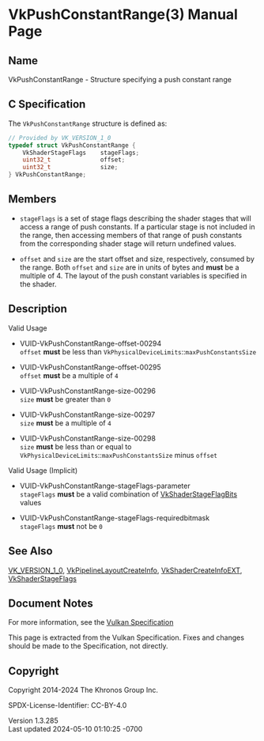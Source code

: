 # VkPushConstantRange(3) Manual Page

## Name

VkPushConstantRange - Structure specifying a push constant range



## <a href="#_c_specification" class="anchor"></a>C Specification

The `VkPushConstantRange` structure is defined as:

``` c
// Provided by VK_VERSION_1_0
typedef struct VkPushConstantRange {
    VkShaderStageFlags    stageFlags;
    uint32_t              offset;
    uint32_t              size;
} VkPushConstantRange;
```

## <a href="#_members" class="anchor"></a>Members

- `stageFlags` is a set of stage flags describing the shader stages that
  will access a range of push constants. If a particular stage is not
  included in the range, then accessing members of that range of push
  constants from the corresponding shader stage will return undefined
  values.

- `offset` and `size` are the start offset and size, respectively,
  consumed by the range. Both `offset` and `size` are in units of bytes
  and **must** be a multiple of 4. The layout of the push constant
  variables is specified in the shader.

## <a href="#_description" class="anchor"></a>Description

Valid Usage

- <a href="#VUID-VkPushConstantRange-offset-00294"
  id="VUID-VkPushConstantRange-offset-00294"></a>
  VUID-VkPushConstantRange-offset-00294  
  `offset` **must** be less than
  `VkPhysicalDeviceLimits`::`maxPushConstantsSize`

- <a href="#VUID-VkPushConstantRange-offset-00295"
  id="VUID-VkPushConstantRange-offset-00295"></a>
  VUID-VkPushConstantRange-offset-00295  
  `offset` **must** be a multiple of `4`

- <a href="#VUID-VkPushConstantRange-size-00296"
  id="VUID-VkPushConstantRange-size-00296"></a>
  VUID-VkPushConstantRange-size-00296  
  `size` **must** be greater than `0`

- <a href="#VUID-VkPushConstantRange-size-00297"
  id="VUID-VkPushConstantRange-size-00297"></a>
  VUID-VkPushConstantRange-size-00297  
  `size` **must** be a multiple of `4`

- <a href="#VUID-VkPushConstantRange-size-00298"
  id="VUID-VkPushConstantRange-size-00298"></a>
  VUID-VkPushConstantRange-size-00298  
  `size` **must** be less than or equal to
  `VkPhysicalDeviceLimits`::`maxPushConstantsSize` minus `offset`

Valid Usage (Implicit)

- <a href="#VUID-VkPushConstantRange-stageFlags-parameter"
  id="VUID-VkPushConstantRange-stageFlags-parameter"></a>
  VUID-VkPushConstantRange-stageFlags-parameter  
  `stageFlags` **must** be a valid combination of
  [VkShaderStageFlagBits](https://registry.khronos.org/vulkan/specs/1.3-extensions/man/html/VkShaderStageFlagBits.html) values

- <a href="#VUID-VkPushConstantRange-stageFlags-requiredbitmask"
  id="VUID-VkPushConstantRange-stageFlags-requiredbitmask"></a>
  VUID-VkPushConstantRange-stageFlags-requiredbitmask  
  `stageFlags` **must** not be `0`

## <a href="#_see_also" class="anchor"></a>See Also

[VK_VERSION_1_0](https://registry.khronos.org/vulkan/specs/1.3-extensions/man/html/VK_VERSION_1_0.html),
[VkPipelineLayoutCreateInfo](https://registry.khronos.org/vulkan/specs/1.3-extensions/man/html/VkPipelineLayoutCreateInfo.html),
[VkShaderCreateInfoEXT](https://registry.khronos.org/vulkan/specs/1.3-extensions/man/html/VkShaderCreateInfoEXT.html),
[VkShaderStageFlags](https://registry.khronos.org/vulkan/specs/1.3-extensions/man/html/VkShaderStageFlags.html)

## <a href="#_document_notes" class="anchor"></a>Document Notes

For more information, see the <a
href="https://registry.khronos.org/vulkan/specs/1.3-extensions/html/vkspec.html#VkPushConstantRange"
target="_blank" rel="noopener">Vulkan Specification</a>

This page is extracted from the Vulkan Specification. Fixes and changes
should be made to the Specification, not directly.

## <a href="#_copyright" class="anchor"></a>Copyright

Copyright 2014-2024 The Khronos Group Inc.

SPDX-License-Identifier: CC-BY-4.0

Version 1.3.285  
Last updated 2024-05-10 01:10:25 -0700

